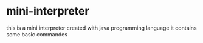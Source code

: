 # mini-interpreter
this is a mini interpreter created with java programming language it contains some basic commandes

